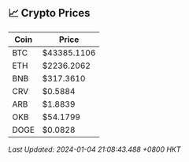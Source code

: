 ## 📈 Crypto Prices

| Coin | Price |
| ---- | ----- |
| BTC | $43385.1106 |
| ETH | $2236.2062 |
| BNB | $317.3610 |
| CRV | $0.5884 |
| ARB | $1.8839 |
| OKB | $54.1799 |
| DOGE | $0.0828 |

_Last Updated: 2024-01-04 21:08:43.488 +0800 HKT_